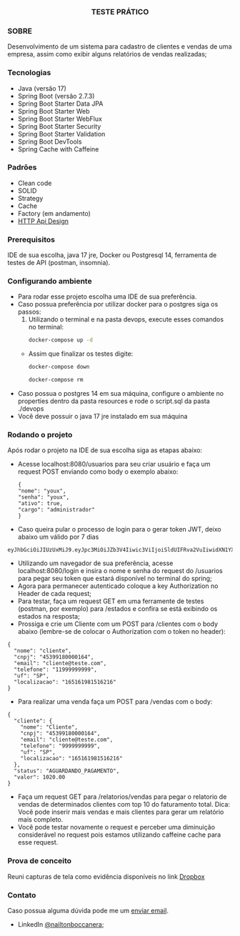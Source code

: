 <br/>
<div align="center">
<h3 align="center">TESTE PRÁTICO</h3>
<p align="center">
</div>


### SOBRE

Desenvolvimento de um sistema para cadastro de clientes e vendas de uma empresa, assim como exibir
alguns relatórios de vendas realizadas;

### Tecnologias

- Java (versão 17)
- Spring Boot (versão 2.7.3)
- Spring Boot Starter Data JPA
- Spring Boot Starter Web
- Spring Boot Starter WebFlux
- Spring Boot Starter Security
- Spring Boot Starter Validation
- Spring Boot DevTools
- Spring Cache with Caffeine

### Padrões

- Clean code
- SOLID
- Strategy
- Cache
- Factory (em andamento)
- [HTTP Api Design](https://learn.microsoft.com/pt-br/azure/architecture/best-practices/api-design)

### Prerequisitos

IDE de sua escolha, java 17 jre, Docker ou Postgresql 14, ferramenta de testes de API (postman, insomnia).

### Configurando ambiente
- Para rodar esse projeto escolha uma IDE de sua preferência.
- Caso possua preferência por utilizar docker para o postgres siga os passos:
  1. Utilizando o terminal e na pasta devops, execute esses comandos no terminal:
     ```sh 
     docker-compose up -d
  - Assim que finalizar os testes digite:
     ```sh
    docker-compose down
    ```
    ```sh
    docker-compose rm
- Caso possua o postgres 14 em sua máquina, configure o ambiente no properties dentro da pasta resources e rode o script.sql da pasta ./devops
- Você deve possuir o java 17 jre instalado em sua máquina

### Rodando o projeto

Após rodar o projeto na IDE de sua escolha siga as etapas abaixo:

- Acesse localhost:8080/usuarios para seu criar usuário e faça um request POST enviando como body o exemplo abaixo:
  ```
  {
  "nome": "youx",
  "senha": "youx",
  "ativo": true,
  "cargo": "administrador"
  }
- Caso queira pular o processo de login para o gerar token JWT, deixo abaixo um válido por 7 dias 
```
eyJhbGciOiJIUzUxMiJ9.eyJpc3MiOiJZb3V4Iiwic3ViIjoiSldUIFRva2VuIiwidXN1YXJpbyI6InlvdXgiLCJjYXJnbyI6ImFkbWluaXN0cmFkb3IiLCJpYXQiOjE3MjA1NjUzNDMsImV4cCI6MTcyMTE3MDE0M30.YOjobVt3fmdUEgnZdNYepuk4B65YTpnOmcozGu3Ju_Qvo9euzm89K45gSvvRGweHEOs1cRM6V59seT3VFlrCLA
```
- Utilizando um navegador de sua preferência, acesse localhost:8080/login e insira o nome e senha do request do /usuarios para pegar seu token que estará disponível no terminal do spring;
- Agora para permanecer autenticado coloque a key Authorization no Header de cada request;
- Para testar, faça um request GET em uma ferramente de testes (postman, por exemplo) para /estados e confira se está exibindo os estados na resposta;
- Prossiga e crie um Cliente com um POST para /clientes com o body abaixo (lembre-se de colocar o Authorization com o token no header):
```
{
  "nome": "cliente",
  "cnpj": "45399180000164",
  "email": "cliente@teste.com",
  "telefone": "11999999999",
  "uf": "SP",
  "localizacao": "165161981516216"
}
```
- Para realizar uma venda faça um POST para /vendas com o body:
```
{
  "cliente": {
    "nome": "Cliente",
    "cnpj": "45399180000164",
    "email": "cliente@teste.com",
    "telefone": "9999999999",
    "uf": "SP",
    "localizacao": "165161981516216"
  },
  "status": "AGUARDANDO_PAGAMENTO",
  "valor": 1020.00
}
```
- Faça um request GET para /relatorios/vendas para pegar o relatorio de vendas de determinados clientes com top 10 do faturamento total. Dica: Você pode inserir mais vendas e mais clientes para gerar um relatório mais completo.
- Você pode testar novamente o request e perceber uma diminuição considerável no request pois estamos utilizando caffeine cache para esse request.

### Prova de conceito
Reuni capturas de tela como evidência disponíveis no link [Dropbox](https://www.dropbox.com/scl/fi/spzqydg1otb411ud9l5xm/Prova-de-conceito.zip?rlkey=p6w4ksj2cplcba1zhsi3kno3j&st=u4ue24hk&dl=0)

### Contato
Caso possua alguma dúvida pode me um [enviar email](mailto:nailtonboccanera@gmail.com).

- LinkedIn [@nailtonboccanera](https://www.linkedin.com/in/nailtonboccanera/);
